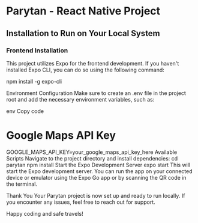 # Parytan - React Native Project

## Installation to Run on Your Local System

### Frontend Installation

This project utilizes Expo for the frontend development. If you haven't installed Expo CLI, you can do so using the following command:

npm install -g expo-cli

Environment Configuration
Make sure to create an .env file in the project root and add the necessary environment variables, such as:

env
Copy code
# Google Maps API Key
GOOGLE_MAPS_API_KEY=your_google_maps_api_key_here
Available Scripts
Navigate to the project directory and install dependencies:
cd parytan
npm install
Start the Expo Development Server
expo start
This will start the Expo development server. You can run the app on your connected device or emulator using the Expo Go app or by scanning the QR code in the terminal.

Thank You
Your Parytan project is now set up and ready to run locally. If you encounter any issues, feel free to reach out for support.

Happy coding and safe travels!
